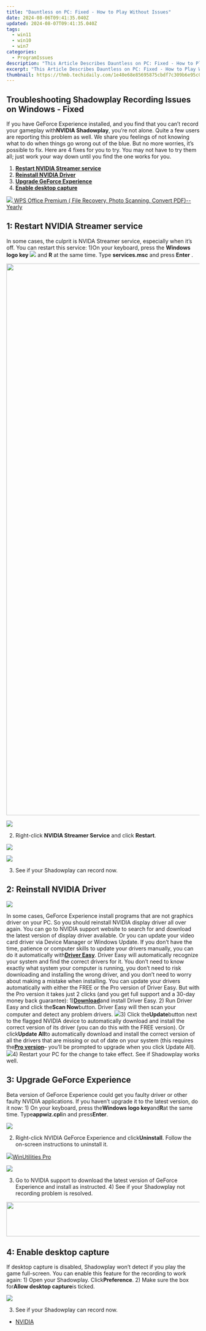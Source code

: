 ```yaml
---
title: "Dauntless on PC: Fixed - How to Play Without Issues"
date: 2024-08-06T09:41:35.040Z
updated: 2024-08-07T09:41:35.040Z
tags:
  - win11
  - win10
  - win7
categories:
  - ProgramIssues
description: "This Article Describes Dauntless on PC: Fixed - How to Play Without Issues"
excerpt: "This Article Describes Dauntless on PC: Fixed - How to Play Without Issues"
thumbnail: https://thmb.techidaily.com/1e40e68e85695875cbdf7c309b6e95c0f93def47629f17026d118c0eda7b469c.png
---
```


## Troubleshooting Shadowplay Recording Issues on Windows - Fixed

If you have GeForce Experience installed, and you find that you can’t record your gameplay with**NVIDIA Shadowplay**, you’re not alone. Quite a few users are reporting this problem as well. We share you feelings of not knowing what to do when things go wrong out of the blue. But no more worries, it’s possible to fix. Here are 4 fixes for you to try. You may not have to try them all; just work your way down until you find the one works for you.

1. **[Restart NVIDIA Streamer service](https://tools.techidaily.com/drivereasy/download/)**
2. **[Reinstall NVIDIA Driver](https://tools.techidaily.com/drivereasy/download/)**
3. **[Upgrade GeForce Experience](https://tools.techidaily.com/drivereasy/download/)**
4. **[Enable desktop capture](https://tools.techidaily.com/drivereasy/download/)**

<!-- affiliate ads begin -->
<a href="https://secure.2checkout.com/order/checkout.php?PRODS=38729081&QTY=1&AFFILIATE=108875&CART=1"><img src="https://website-prod.cache.wpscdn.com/img/wps-office-pdf-editor-1x.890dbda.png" border="0">
WPS Office Premium ( File Recovery, Photo Scanning, Convert PDF)--Yearly</a>
<!-- affiliate ads end -->
## 1: Restart NVIDIA Streamer service

In some cases, the culprit is NVIDA Streamer service, especially when it’s off. You can restart this service: 1)On your keyboard, press the **Windows logo key** ![](https://images.drivereasy.com/wp-content/uploads/2017/09/img_59bf9799cbbba.png) and **R**  at the same time.  Type   **services.msc**  and press  **Enter** .  

<!-- affiliate ads begin -->
<a href="https://turbotech.pxf.io/c/5597632/1450763/17212" target="_top" id="1450763"><img src="//a.impactradius-go.com/display-ad/17212-1450763" border="0" alt="" width="2560" height="1440"/></a><img height="0" width="0" src="https://imp.pxf.io/i/5597632/1450763/17212" style="position:absolute;visibility:hidden;" border="0" />
<!-- affiliate ads end -->
![](https://images.drivereasy.com/wp-content/uploads/2017/09/img_59bf9b3de585a.png)

2) Right-click **NVIDIA Streamer Service**  and click **Restart**.

<!-- affiliate ads begin -->
<a href="https://store.movavi.com/affiliate.php?ACCOUNT=MOVAVI&AFFILIATE=108875&PATH=https%3A%2F%2Fwww.movavi.com%3FAFFILIATE%3D108875%26RESOURCE%3DMovavi%2BVideo%2BEditor%2Bbox"><img src="https://mcusercontent.com/0885a03ded3d480dca9287f12/images/6d3207fd-9f15-4c21-f0ad-59c68e6a7e2a.png" border="0"></a>
<!-- affiliate ads end -->
![](https://images.drivereasy.com/wp-content/uploads/2017/09/img_59c2314a11508.jpg)

3) See if your Shadowplay can record now.

## 2: Reinstall NVIDIA Driver

<!-- affiliate ads begin -->
<a href="https://secure.2checkout.com/order/checkout.php?PRODS=4620780&QTY=1&AFFILIATE=108875&CART=1"><img src="https://secure.avangate.com/images/merchant/07dd4d5a72f5740ef0f035f201951476/728__90banner.jpg" border="0"></a>
<!-- affiliate ads end -->
In some cases, GeForce Experience install programs that are not graphics driver on your PC. So you should reinstall NVIDIA display driver all over again. You can go to NVIDIA support website to search for and download the latest version of display driver available. Or you can update your video card driver via Device Manager or Windows Update. If you don’t have the time, patience or computer skills to update your drivers manually, you can do it automatically with[**Driver Easy**](https://tools.techidaily.com/drivereasy/download/). Driver Easy will automatically recognize your system and find the correct drivers for it. You don’t need to know exactly what system your computer is running, you don’t need to risk downloading and installing the wrong driver, and you don’t need to worry about making a mistake when installing. You can update your drivers automatically with either the FREE or the Pro version of Driver Easy. But with the Pro version it takes just 2 clicks (and you get full support and a 30-day money back guarantee): 1)[**Download**](https://tools.techidaily.com/drivereasy/download/)and install Driver Easy. 2) Run Driver Easy and click the**Scan Now**button. Driver Easy will then scan your computer and detect any problem drivers. ![](https://images.drivereasy.com/wp-content/uploads/2017/09/img_59bf9a8fa563d.png)3) Click the**Update**button next to the flagged NVIDIA device to automatically download and install the correct version of its driver (you can do this with the FREE version). Or click**Update All**to automatically download and install the correct version of all the drivers that are missing or out of date on your system (this requires the[**Pro version**](https://tools.techidaily.com/drivereasy/download/)– you’ll be prompted to upgrade when you click Update All). ![](https://images.drivereasy.com/wp-content/uploads/2017/09/img_59bf9b0348294.jpg)4) Restart your PC for the change to take effect. See if Shadowplay works well.

## 3: Upgrade GeForce Experience

Beta version of GeForce Experience could get you faulty driver or other faulty NVIDIA applications. If you haven’t upgrade it to the latest version, do it now: 1) On your keyboard, press the**Windows logo key**and**R**at the same time. Type**appwiz.cpl**in and press**Enter**.

![](https://images.drivereasy.com/wp-content/uploads/2017/09/img_59c23613857ca.png)

2) Right-click NVIDIA GeForce Experience and click**Uninstall**. Follow the on-screen instructions to uninstall it.

<!-- affiliate ads begin -->
<a href="https://secure.2checkout.com/order/checkout.php?PRODS=4665597&QTY=1&AFFILIATE=108875&CART=1"><img src="https://www.pcclean.io/wp-content/uploads/2018/03/winutilities-box-130521.png" border="0">WinUtilities Pro</a>
<!-- affiliate ads end -->
![](https://images.drivereasy.com/wp-content/uploads/2017/09/img_59c236ca3feba.jpg)

3) Go to NVIDIA support to download the latest version of GeForce Experience and install as instructed. 4) See if your Shadowplay not recording problem is resolved.

<!-- affiliate ads begin -->
<a href="https://arkmc.pxf.io/c/5597632/427477/5172" target="_top" id="427477"><img src="//a.impactradius-go.com/display-ad/5172-427477" border="0" alt="" width="728" height="90"/></a><img height="0" width="0" src="https://arkmc.pxf.io/i/5597632/427477/5172" style="position:absolute;visibility:hidden;" border="0" />
<!-- affiliate ads end -->
## 4: Enable desktop capture

If desktop capture is disabled, Shadowplay won’t detect if you play the game full-screen. You can enable this feature for the recording to work again: 1) Open your Shadowplay. Click**Preference**. 2) Make sure the box for**Allow desktop capture**is ticked.

![](https://images.drivereasy.com/wp-content/uploads/2017/09/img_59c238e4810b3.jpg)

3) See if your Shadowplay can record now.

* [NVIDIA](https://tools.techidaily.com/drivereasy/download/)

<ins class="adsbygoogle"
     style="display:block"
     data-ad-format="autorelaxed"
     data-ad-client="ca-pub-7571918770474297"
     data-ad-slot="1223367746"></ins>



<ins class="adsbygoogle"
     style="display:block"
     data-ad-client="ca-pub-7571918770474297"
     data-ad-slot="8358498916"
     data-ad-format="auto"
     data-full-width-responsive="true"></ins>
